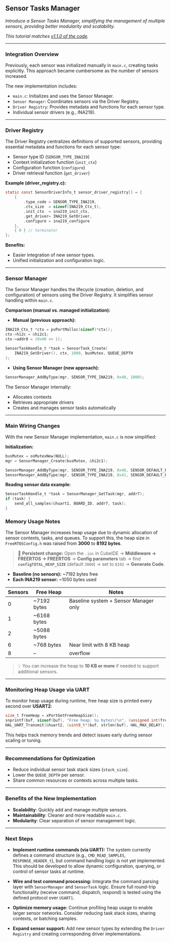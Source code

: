 ## Sensor Tasks Manager

*Introduce a Sensor Tasks Manager, simplifying the management of multiple sensors, providing better modularity and scalability.*

*This tutorial matches [v1.1.0 of the code](https://github.com/brahimab8/stm32-i2c-sensor-hub/tree/v1.1.0).*

---

### Integration Overview

Previously, each sensor was initialized manually in `main.c`, creating tasks explicitly. This approach became cumbersome as the number of sensors increased.

The new implementation includes:

* `main.c`: Initializes and uses the Sensor Manager.
* `Sensor Manager`: Coordinates sensors via the Driver Registry.
* `Driver Registry`: Provides metadata and functions for each sensor type.
* Individual sensor drivers (e.g., INA219).

---

### Driver Registry

The Driver Registry centralizes definitions of supported sensors, providing essential metadata and functions for each sensor type:

* Sensor type ID (`SENSOR_TYPE_INA219`)
* Context initialization function (`init_ctx`)
* Configuration function (`configure`)
* Driver retrieval function (`get_driver`)

**Example (driver\_registry.c):**

```c
static const SensorDriverInfo_t sensor_driver_registry[] = {
    {
        .type_code = SENSOR_TYPE_INA219,
        .ctx_size  = sizeof(INA219_Ctx_t),
        .init_ctx  = ina219_init_ctx,
        .get_driver= INA219_GetDriver,
        .configure = ina219_configure
    },
    { 0 } // terminator
};
```

**Benefits:**

* Easier integration of new sensor types.
* Unified initialization and configuration logic.

---

### Sensor Manager

The Sensor Manager handles the lifecycle (creation, deletion, and configuration) of sensors using the Driver Registry. It simplifies sensor handling within `main.c`.

**Comparison (manual vs. managed initialization):**

* **Manual (previous approach):**

```c
INA219_Ctx_t *ctx = pvPortMalloc(sizeof(*ctx));
ctx->hi2c = &hi2c1;
ctx->addr8 = (0x40 << 1);

SensorTaskHandle_t *task = SensorTask_Create(
    INA219_GetDriver(), ctx, 1000, busMutex, QUEUE_DEPTH
);
```

* **Using Sensor Manager (new approach):**

```c
SensorManager_AddByType(mgr, SENSOR_TYPE_INA219, 0x40, 1000);
```

The Sensor Manager internally:

* Allocates contexts
* Retrieves appropriate drivers
* Creates and manages sensor tasks automatically

---

### Main Wiring Changes

With the new Sensor Manager implementation, `main.c` is now simplified:

**Initialization:**

```c
busMutex = osMutexNew(NULL);
mgr = SensorManager_Create(busMutex, &hi2c1);

SensorManager_AddByType(mgr, SENSOR_TYPE_INA219, 0x40, SENSOR_DEFAULT_POLL_PERIOD);
SensorManager_AddByType(mgr, SENSOR_TYPE_INA219, 0x41, SENSOR_DEFAULT_POLL_PERIOD);
```

**Reading sensor data example:**

```c
SensorTaskHandle_t *task = SensorManager_GetTask(mgr, addr7);
if (task) {
    send_all_samples(&huart1, BOARD_ID, addr7, task);
}
```

### Memory Usage Notes

The Sensor Manager increases heap usage due to dynamic allocation of sensor contexts, tasks, and queues. To support this, the heap size in `FreeRTOSConfig.h` was raised from **3000** to **8192 bytes**.

> 📌 **Persistent change:**
> Open the `.ioc` in CubeIDE → **Middleware → FREERTOS → FREERTOS** → **Config parameters** tab → find **`configTOTAL_HEAP_SIZE`** (default `3000`) → set to `8192` → **Generate Code**.

* **Baseline (no sensors):** \~7192 bytes free
* **Each INA219 sensor:** \~1050 bytes used

| Sensors | Free Heap    | Notes                                 |
| ------- | ------------ | ------------------------------------- |
| 0       | \~7192 bytes | Baseline system + Sensor Manager only |
| 1       | \~6168 bytes |                                       |
| 2       | \~5088 bytes |                                       |
| 6       | \~768 bytes  | Near limit with 8 KB heap             |
| 8       | –            | overflow                              |

> 💡 You can increase the heap to **10 KB or more** if needed to support additional sensors.

---

### Monitoring Heap Usage via UART

To monitor heap usage during runtime, free heap size is printed every second over **USART2**:

```c
size_t freeHeap = xPortGetFreeHeapSize();
snprintf(buf, sizeof(buf), "Free heap: %u bytes\r\n", (unsigned int)freeHeap);
HAL_UART_Transmit(&huart2, (uint8_t*)buf, strlen(buf), HAL_MAX_DELAY);
```

This helps track memory trends and detect issues early during sensor scaling or tuning.

---

### Recommendations for Optimization

* Reduce individual sensor task stack sizes (`stack_size`).
* Lower the `QUEUE_DEPTH` per sensor.
* Share common resources or contexts across multiple tasks.

---

### Benefits of the New Implementation

* **Scalability**: Quickly add and manage multiple sensors.
* **Maintainability**: Cleaner and more readable `main.c`.
* **Modularity**: Clear separation of sensor management logic.

---

### Next Steps

* **Implement runtime commands (via UART):**
  The system currently defines a command structure (e.g., `CMD_READ_SAMPLES`, `RESPONSE_HEADER_t`), but command handling logic is not yet implemented. This should be developed to allow dynamic configuration, querying, or control of sensor tasks at runtime.

* **Wire and test command processing:**
  Integrate the command parsing layer with `SensorManager` and `SensorTask` logic. Ensure full round-trip functionality (receive command, dispatch, respond) is tested using the defined protocol over `USART1`.

* **Optimize memory usage:**
  Continue profiling heap usage to enable larger sensor networks. Consider reducing task stack sizes, sharing contexts, or batching samples.

* **Expand sensor support:**
  Add new sensor types by extending the `Driver Registry` and creating corresponding driver implementations.
